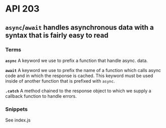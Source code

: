 # API 203
## `async`/`await` handles asynchronous data with a syntax that is fairly easy to read

### Terms
**`async`**
A keyword we use to prefix a function that handle async. data. 


**`await`**
A keyword we use to prefix the name of a function which calls async code and in which the response is cached. This keyword must be used inside of another function that is prefixed with `async`.



**`.catch`**
A method chained to the response object to which we supply a callback function to handle errors. 


### Snippets
See index.js
